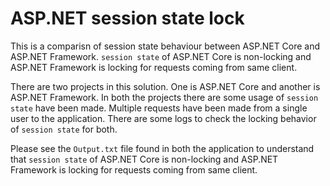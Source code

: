 # ASP.NET session state lock

This is a comparisn of session state behaviour between ASP.NET Core and ASP.NET Framework.
`session state` of ASP.NET Core is non-locking and ASP.NET Framework is locking for requests coming
from same client.

There are two projects in this solution. One is ASP.NET Core and another is ASP.NET Framework. In
both the projects there are some usage of `session state` have been made. Multiple requests have been 
made from a single user to the application. There are some logs to check the locking behavior of 
`session state` for both.

Please see the `Output.txt` file found in both the application to understand that `session state` of 
ASP.NET Core is non-locking and ASP.NET Framework is locking for requests coming from same client.
